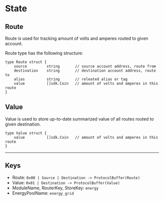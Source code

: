 # State

## Route

Route is used for tracking amount of volts and amperes routed to given account.

Route type has the following structure:
```
type Route struct {
    source         string       // source account address, route from
    destination    string       // destination account address, route to
    alias          string       // releated alias or tag
    value          []sdk.Coin   // amount of volts and amperes in this route
}
```

## Value
Value is used to store up-to-date summarized value of all routes routed to given destination.

```
type Value struct {
    value          []sdk.Coin   // amount of volts and amperes in this route
}
```

-------

## Keys

- Route: `0x00 | Source | Destination -> ProtocolBuffer(Route)`
- Value: `0x01 | Destination -> ProtocolBuffer(Value)`
- ModuleName, RouterKey, StoreKey: `energy`
- EnergyPoolName: `energy_grid`